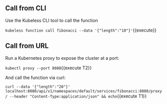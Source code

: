 ## Call from CLI ##

Use the Kubeless CLI tool to call the function

`kubeless function call fibonacci --data '{"length":"10"}'`{{execute}}

## Call from URL ##

Run a Kubernetes proxy to expose the cluster at a port:

`kubectl proxy --port 8080`{{execute T2}}

And call the function via curl:

`curl --data '{"length":"20"}' localhost:8080/api/v1/namespaces/default/services/fibonacci:8080/proxy/ --header "Content-Type:application/json" && echo`{{execute T1}}
